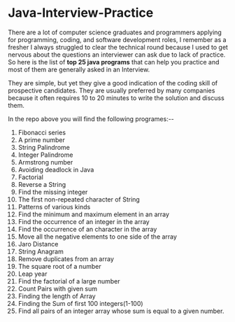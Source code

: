 # Java-Interview-Practice

There are a lot of computer science graduates and programmers applying for programming, coding, and software development roles, I remember as a fresher I always struggled to clear the technical round because I used to get nervous about the questions an interviewer can ask due to lack of practice.
So here is the list of **top 25 java programs** that can help you practice and most of them are generally asked in an Interview. 

They are simple, but yet they give a good indication of the coding skill of prospective candidates. They are usually preferred by many companies because it often requires 10 to 20 minutes to write the solution and discuss them.

In the repo above you will find the following programes:--

01. Fibonacci series
02. A prime number
03. String Palindrome
04. Integer Palindrome
05. Armstrong number
06. Avoiding deadlock in Java
07. Factorial 
08. Reverse a String
09. Find the missing integer
10. The first non-repeated character of String
11. Patterns of various kinds 
12. Find the minimum and maximum element in an array
13. Find the occurrence of an integer in the array
14. Find the occurrence of an character in the array
15. Move all the negative elements to one side of the array
16. Jaro Distance
17. String Anagram
18. Remove duplicates from an array
19. The square root of a number
20. Leap year
21. Find the factorial of a large number
22. Count Pairs with given sum
23. Finding the length of Array
24. Finding the Sum of first 100 integers(1-100)
25. Find all pairs of an integer array whose sum is equal to a given number.

